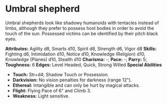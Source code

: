 # Umbral shepherd

Umbral shepherds look like shadowy humanoids with tentacles instead
of limbs, although they prefer to possess host bodies in order to avoid
the touch of the sun. Possessed victims can be identified by their pitch
black eyes.

**Attributes:** Agility d8, Smarts d10, Spirit d8, Strength d6, Vigor
d8
**Skills:** Fighting d6, Intimidation d10, Notice d10, Knowledge
(Religion) d10, Knowledge (Planes) d10, Stealth d10
**Charisma:** -; **Pace:** -; **Parry:** 5; **Toughness:** 6
**Edges:** Level Headed, Quick, Strong Willed
**Special Abilities**

- **Touch:** Str+d4; Shadow Touch or Possession.
- **Darkvision:** No vision penalties for darkness (range 12").
- **Ethereal:** Intangible and can only be hurt by magical attacks.
- **Flight:** Flying Pace of 6" and Climb 3.
- **Weakness:** Light sensitive.
